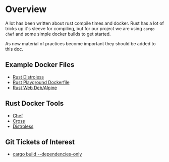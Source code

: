 # Overview

A lot has been written about rust compile times and docker. Rust has
a lot of tricks up it's sleeve for compiling, but for our project
we are using `cargo chef` and some simple docker builds to get started.

As new material of practices become important they should be added to
this doc.

## Example Docker Files

- [Rust Distroless](https://github.com/GoogleContainerTools/distroless/blob/master/examples/rust/Dockerfile)
- [Rust Playground Dockerfile](https://github.com/integer32llc/rust-playground/blob/master/compiler/base/Dockerfile)
- [Rust Web Deb/Alpine](https://github.com/zupzup/rust-docker-web)

## Rust Docker Tools

- [Chef](https://github.com/LukeMathWalker/cargo-chef)
- [Cross](https://github.com/rust-embedded/cross)
- [Distroless](https://github.com/GoogleContainerTools/distroless)

## Git Tickets of Interest

- [cargo build --dependencies-only](https://github.com/rust-lang/cargo/issues/2644)
